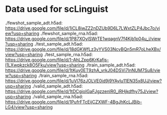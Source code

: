 # Data used for scLinguist
./fewshot_sample_adt.h5ad: https://drive.google.com/file/d/1iCL8iwZZ2nDZUb9D6L7LWxtZLP4Jbc7o/view?usp=sharing
./fewshot_sample_rna.h5ad: https://drive.google.com/file/d/1P87XOylSWrTE1wqagnV7f4Kjb1p04u_i/view?usp=sharing
./test_sample_adt.h5ad: https://drive.google.com/file/d/18dGKWfLz3vYVS03NcvBQn5mR7oLheXBx/view?usp=sharing
./test_sample_rna.h5ad: https://drive.google.com/file/d/1-AhLZpp6KrKafjs-I1LXwpkzck8O5Fku/view?usp=sharing
./train_sample_adt.h5ad: https://drive.google.com/file/d/1tKuy0ET9zhA_vrkJ04DSVi7lnNUM7Su8/view?usp=sharing
./train_sample_rna.h5ad: https://drive.google.com/file/d/1uVI76zJOLVE0id9j9YAylu11EN35x8UJ/view?usp=sharing
./valid_sample_adt.h5ad: https://drive.google.com/file/d/1tDCgioIGaFJgzzenlR0_iRHjkdfhy75J/view?usp=sharing
./valid_sample_rna.h5ad: https://drive.google.com/file/d/1PufrFTcEijCZXWF-4BgJhKcLJBib-LG4/view?usp=sharing
